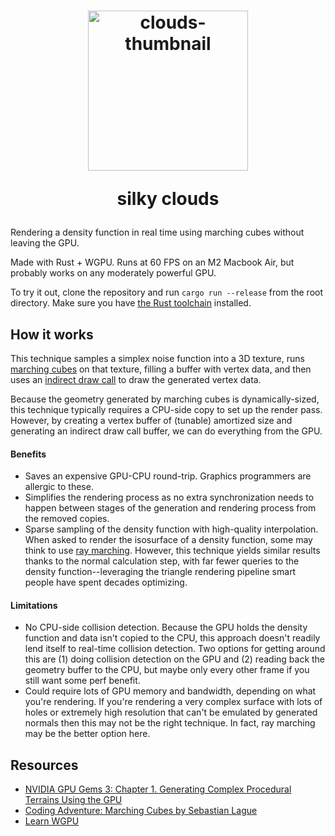 <h1 align="center">
  <img width="256" alt="clouds-thumbnail" src="https://github.com/rgerd/silk-clouds/assets/4724014/0eaa8581-237d-4967-9762-c1ec5d7f44c7">
  <p>silky clouds</p>
</h1>

Rendering a density function in real time using marching cubes without leaving the GPU.

Made with Rust + WGPU. Runs at 60 FPS on an M2 Macbook Air, but probably works on any moderately powerful GPU.

To try it out, clone the repository and run `cargo run --release` from the root directory. Make sure you have [the Rust toolchain](https://www.rust-lang.org/learn/get-started) installed.

## How it works
This technique samples a simplex noise function into a 3D texture, runs [marching cubes](https://en.wikipedia.org/wiki/Marching_cubes) on that texture, filling a buffer with vertex data, and then uses an [indirect draw call](https://toji.dev/webgpu-best-practices/indirect-draws.html) to draw the generated vertex data.

Because the geometry generated by marching cubes is dynamically-sized, this technique typically requires a CPU-side copy to set up the render pass. However, by creating a vertex buffer of (tunable) amortized size and generating an indirect draw call buffer, we can do everything from the GPU.

#### Benefits
* Saves an expensive GPU-CPU round-trip. Graphics programmers are allergic to these.
* Simplifies the rendering process as no extra synchronization needs to happen between stages of the generation and rendering process from the removed copies.
* Sparse sampling of the density function with high-quality interpolation. When asked to render the isosurface of a density function, some may think to use [ray marching](https://typhomnt.github.io/teaching/ray_tracing/raymarching_intro/). However, this technique yields similar results thanks to the normal calculation step, with far fewer queries to the density function--leveraging the triangle rendering pipeline smart people have spent decades optimizing.

#### Limitations
* No CPU-side collision detection. Because the GPU holds the density function and data isn't copied to the CPU, this approach doesn't readily lend itself to real-time collision detection. Two options for getting around this are (1) doing collision detection on the GPU and (2) reading back the geometry buffer to the CPU, but maybe only every other frame if you still want some perf benefit.
* Could require lots of GPU memory and bandwidth, depending on what you're rendering. If you're rendering a very complex surface with lots of holes or extremely high resolution that can't be emulated by generated normals then this may not be the right technique. In fact, ray marching may be the better option here.

## Resources
* [NVIDIA GPU Gems 3: Chapter 1. Generating Complex Procedural Terrains Using the GPU](https://developer.nvidia.com/gpugems/gpugems3/part-i-geometry/chapter-1-generating-complex-procedural-terrains-using-gpu)
* [Coding Adventure: Marching Cubes by Sebastian Lague](https://www.youtube.com/watch?v=M3iI2l0ltbE)
* [Learn WGPU](https://sotrh.github.io/learn-wgpu/)
